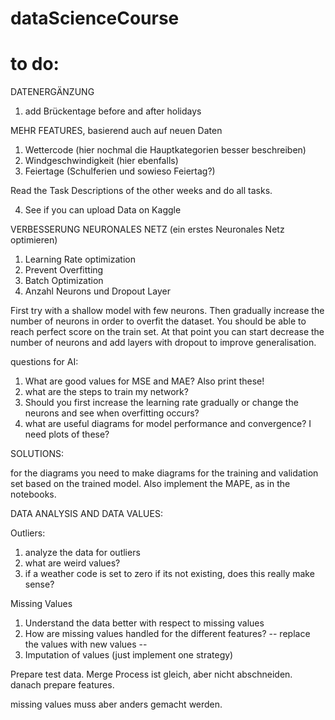 # dataScienceCourse

# to do: 

DATENERGÄNZUNG
1. add Brückentage before and after holidays

MEHR FEATURES, basierend auch auf neuen Daten

1. Wettercode (hier nochmal die Hauptkategorien besser beschreiben)
2. Windgeschwindigkeit (hier ebenfalls)
3. Feiertage (Schulferien und sowieso Feiertag?)

Read the Task Descriptions of the other weeks and do all tasks. 

4. See if you can upload Data on Kaggle


VERBESSERUNG NEURONALES NETZ (ein erstes Neuronales Netz optimieren)
1. Learning Rate optimization
2. Prevent Overfitting
3. Batch Optimization
4. Anzahl Neurons und Dropout Layer

First try with a shallow model with few neurons. Then gradually increase the number of neurons in order to overfit the dataset. You should be able to reach perfect score on the train set. At that point you can start decrease the number of neurons and add layers with dropout to improve generalisation.

questions for AI: 
1. What are good values for MSE and MAE? Also print these!
2. what are the steps to train my network? 
3. Should you first increase the learning rate gradually or change the neurons and see when overfitting occurs? 
4. what are useful diagrams for model performance and convergence? I need plots of these? 

SOLUTIONS: 

for the diagrams you need to make diagrams for the training and validation set based on the trained model. Also implement the MAPE, as in the notebooks. 


DATA ANALYSIS AND DATA VALUES: 

Outliers:
1. analyze the data for outliers
2. what are weird values? 
3. if a weather code is set to zero if its not existing, does this really make sense?

Missing Values
1. Understand the data better with respect to missing values
2. How are missing values handled for the different features? 
-- replace the values with new values --
3. Imputation of values (just implement one strategy)



Prepare test data. Merge Process ist gleich, aber nicht abschneiden. 
danach prepare features. 

missing values muss aber anders gemacht werden. 


